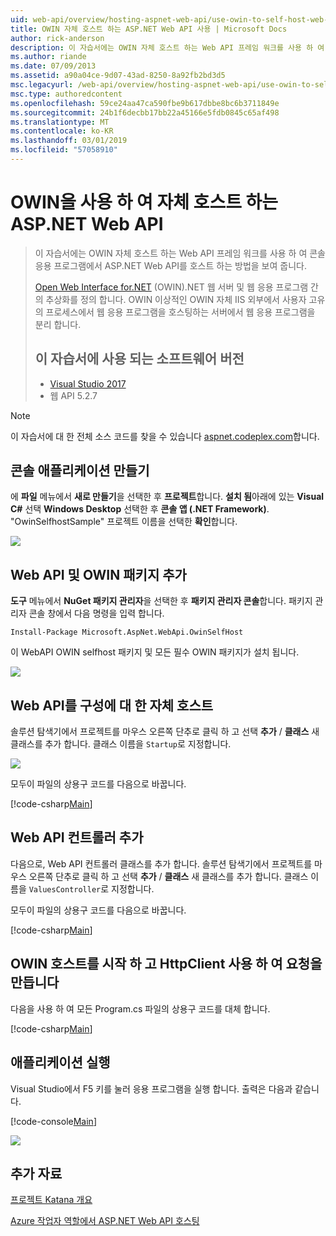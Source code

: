 ```yaml
---
uid: web-api/overview/hosting-aspnet-web-api/use-owin-to-self-host-web-api
title: OWIN 자체 호스트 하는 ASP.NET Web API 사용 | Microsoft Docs
author: rick-anderson
description: 이 자습서에는 OWIN 자체 호스트 하는 Web API 프레임 워크를 사용 하 여 콘솔 응용 프로그램에서 ASP.NET Web API를 호스트 하는 방법을 보여 줍니다. Open Web Interface for.NET (OWIN) d...
ms.author: riande
ms.date: 07/09/2013
ms.assetid: a90a04ce-9d07-43ad-8250-8a92fb2bd3d5
msc.legacyurl: /web-api/overview/hosting-aspnet-web-api/use-owin-to-self-host-web-api
msc.type: authoredcontent
ms.openlocfilehash: 59ce24aa47ca590fbe9b617dbbe8bc6b3711849e
ms.sourcegitcommit: 24b1f6decbb17bb22a45166e5fdb0845c65af498
ms.translationtype: MT
ms.contentlocale: ko-KR
ms.lasthandoff: 03/01/2019
ms.locfileid: "57058910"
---
```

<a name="use-owin-to-self-host-aspnet-web-api"></a>OWIN을 사용 하 여 자체 호스트 하는 ASP.NET Web API 
====================

> 이 자습서에는 OWIN 자체 호스트 하는 Web API 프레임 워크를 사용 하 여 콘솔 응용 프로그램에서 ASP.NET Web API를 호스트 하는 방법을 보여 줍니다.
>
> [Open Web Interface for.NET](http://owin.org) (OWIN).NET 웹 서버 및 웹 응용 프로그램 간의 추상화를 정의 합니다. OWIN 이상적인 OWIN 자체 IIS 외부에서 사용자 고유의 프로세스에서 웹 응용 프로그램을 호스팅하는 서버에서 웹 응용 프로그램을 분리 합니다.
>
> ## <a name="software-versions-used-in-the-tutorial"></a>이 자습서에 사용 되는 소프트웨어 버전
>
>
> - [Visual Studio 2017](https://visualstudio.microsoft.com/downloads/) 
> - 웹 API 5.2.7


> [!NOTE]
> 이 자습서에 대 한 전체 소스 코드를 찾을 수 있습니다 [aspnet.codeplex.com](https://aspnet.codeplex.com/SourceControl/latest#Samples/WebApi/OwinSelfhostSample/ReadMe.txt)합니다.


## <a name="create-a-console-application"></a>콘솔 애플리케이션 만들기

에 **파일** 메뉴에서 **새로 만들기**을 선택한 후 **프로젝트**합니다. **설치 됨**아래에 있는 **Visual C#** 선택 **Windows Desktop** 선택한 후 **콘솔 앱 (.NET Framework)**. "OwinSelfhostSample" 프로젝트 이름을 선택한 **확인**합니다.

[![](use-owin-to-self-host-web-api/_static/image7.png)](use-owin-to-self-host-web-api/_static/image7.png)

## <a name="add-the-web-api-and-owin-packages"></a>Web API 및 OWIN 패키지 추가

**도구** 메뉴에서 **NuGet 패키지 관리자**을 선택한 후 **패키지 관리자 콘솔**합니다. 패키지 관리자 콘솔 창에서 다음 명령을 입력 합니다.

`Install-Package Microsoft.AspNet.WebApi.OwinSelfHost`

이 WebAPI OWIN selfhost 패키지 및 모든 필수 OWIN 패키지가 설치 됩니다.

[![](use-owin-to-self-host-web-api/_static/image4.png)](use-owin-to-self-host-web-api/_static/image3.png)

## <a name="configure-web-api-for-self-host"></a>Web API를 구성에 대 한 자체 호스트

솔루션 탐색기에서 프로젝트를 마우스 오른쪽 단추로 클릭 하 고 선택 **추가** / **클래스** 새 클래스를 추가 합니다. 클래스 이름을 `Startup`로 지정합니다.

![](use-owin-to-self-host-web-api/_static/image5.png)

모두이 파일의 상용구 코드를 다음으로 바꿉니다.

[!code-csharp[Main](use-owin-to-self-host-web-api/samples/sample1.cs)]

## <a name="add-a-web-api-controller"></a>Web API 컨트롤러 추가

다음으로, Web API 컨트롤러 클래스를 추가 합니다. 솔루션 탐색기에서 프로젝트를 마우스 오른쪽 단추로 클릭 하 고 선택 **추가** / **클래스** 새 클래스를 추가 합니다. 클래스 이름을 `ValuesController`로 지정합니다.

모두이 파일의 상용구 코드를 다음으로 바꿉니다.

[!code-csharp[Main](use-owin-to-self-host-web-api/samples/sample2.cs)]

## <a name="start-the-owin-host-and-make-a-request-with-httpclient"></a>OWIN 호스트를 시작 하 고 HttpClient 사용 하 여 요청을 만듭니다

다음을 사용 하 여 모든 Program.cs 파일의 상용구 코드를 대체 합니다.

[!code-csharp[Main](use-owin-to-self-host-web-api/samples/sample3.cs)]

## <a name="run-the-application"></a>애플리케이션 실행

Visual Studio에서 F5 키를 눌러 응용 프로그램을 실행 합니다. 출력은 다음과 같습니다.

[!code-console[Main](use-owin-to-self-host-web-api/samples/sample4.cmd)]

![](use-owin-to-self-host-web-api/_static/image6.png)

## <a name="additional-resources"></a>추가 자료

[프로젝트 Katana 개요](../../../aspnet/overview/owin-and-katana/an-overview-of-project-katana.md)

[Azure 작업자 역할에서 ASP.NET Web API 호스팅](host-aspnet-web-api-in-an-azure-worker-role.md)
